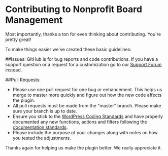 Contributing to Nonprofit Board Management
===

Most importantly, thanks a ton for even thinking about contributing. You're pretty great!

To make things easier we've created these basic guidelines:

##Issues:
GitHub is for bug reports and code contributions. If you have a support question or a request for a customization go to our [Support Forum](https://wordpress.org/support/plugin/nonprofit-board-management) instead.

##Pull Requests:
- Please use one pull request for one bug or enhancement. This helps us merge to master more quickly and figure out how the new code affects the plugin.
- All pull requests must be made from the "master" branch. Please make sure your branch is up to date.
- Ensure you stick to the [WordPress Coding Standards](https://make.wordpress.org/core/handbook/best-practices/coding-standards/) and have properly documented any new functions, actions and filters following the [documentation standards](https://make.wordpress.org/core/handbook/best-practices/inline-documentation-standards/php/).
- Please include the purpose of your changes along with notes on how you tested the adjustments.

Thanks again for helping us make the plugin better. We really appreciate it.
